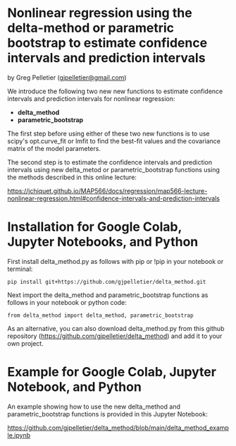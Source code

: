 # Nonlinear regression using the delta-method or parametric bootstrap to estimate confidence intervals and prediction intervals

by Greg Pelletier (gjpelletier@gmail.com)

We introduce the following two new new functions to estimate confidence intervals and prediction intervals for nonlinear regression:

- **delta_method**
- **parametric_bootstrap**

The first step before using either of these two new functions is to use scipy's opt.curve_fit or lmfit to find the best-fit values and the covariance matrix of the model parameters.

The second step is to estimate the confidence intervals and prediction intervals using new delta_metod or parametric_bootstrap functions using the methods described in this online lecture:

https://jchiquet.github.io/MAP566/docs/regression/map566-lecture-nonlinear-regression.html#confidence-intervals-and-prediction-intervals

# Installation for Google Colab, Jupyter Notebooks, and Python

First install delta_method.py as follows with pip or !pip in your notebook or terminal:<br>
```
pip install git+https://github.com/gjpelletier/delta_method.git
```

Next import the delta_method and parametric_bootstrap functions as follows in your notebook or python code:<br>
```
from delta_method import delta_method, parametric_bootstrap
```

As an alternative, you can also download delta_method.py from this github repository (https://github.com/gjpelletier/delta_method) and add it to your own project.<br>

# Example for Google Colab, Jupyter Notebook, and Python

An example showing how to use the new delta_method and parametric_bootstrap functions is provided in this Jupyter Notebook:

https://github.com/gjpelletier/delta_method/blob/main/delta_method_example.ipynb
